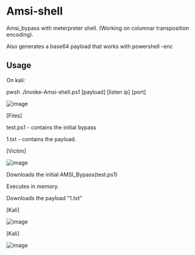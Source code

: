 # Amsi-shell
Amsi_bypass with meterpreter shell. (Working on columnar transposition encoding).

Also generates a base64 payload that works with powershell -enc


## Usage

On kali:

pwsh ./Invoke-Amsi-shell.ps1 [payload] [listen ip] [port] 

![image](https://github.com/wlfrag/Amsi-shell/assets/43529877/45973df9-7b49-41fd-89b0-9b70597c1f6c)


[Files]

test.ps1 - contains the initial bypass 

1.txt - contains the payload.


[Victim]

![image](https://github.com/wlfrag/Amsi-shell/assets/43529877/72ad64f4-66ab-43c4-a021-63191338dc6a)

Downloads the initial AMSI_Bypass(test.ps1)

Executes in memory.

Downloads the payload "1.txt"


[Kali]

![image](https://github.com/wlfrag/Amsi-shell/assets/43529877/64a8f8aa-1418-4f30-9c9e-0de1c43fe6c7)




[Kali]

![image](https://github.com/wlfrag/Amsi-shell/assets/43529877/71631d3d-9a01-49a3-ac80-2473bd8f0b9b)




